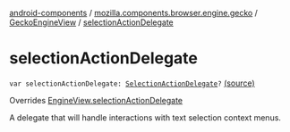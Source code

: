 [android-components](../../index.md) / [mozilla.components.browser.engine.gecko](../index.md) / [GeckoEngineView](index.md) / [selectionActionDelegate](./selection-action-delegate.md)

# selectionActionDelegate

`var selectionActionDelegate: `[`SelectionActionDelegate`](../../mozilla.components.concept.engine.selection/-selection-action-delegate/index.md)`?` [(source)](https://github.com/mozilla-mobile/android-components/blob/master/components/browser/engine-gecko-beta/src/main/java/mozilla/components/browser/engine/gecko/GeckoEngineView.kt#L80)

Overrides [EngineView.selectionActionDelegate](../../mozilla.components.concept.engine/-engine-view/selection-action-delegate.md)

A delegate that will handle interactions with text selection context menus.

